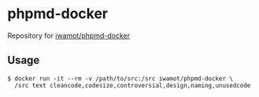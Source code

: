 # phpmd-docker

Repository for [iwamot/phpmd-docker](https://hub.docker.com/repository/docker/iwamot/phpmd-docker)

## Usage

```
$ docker run -it --rm -v /path/to/src:/src iwamot/phpmd-docker \
  /src text cleancode,codesize,controversial,design,naming,unusedcode
```
